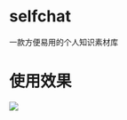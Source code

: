 # selfchat
一款方便易用的个人知识素材库
# 使用效果
![](https://dlx-export.oss-cn-hangzhou.aliyuncs.com/690582987019911168_企业微信截图_15846891484652.png)
